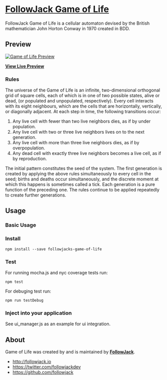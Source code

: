 # [FollowJack Game of Life](https://followjack.io/game_of_life)

FollowJack Game of Life is a cellular automaton devised by the British mathematician John Horton Conway in 1970 created in BDD.

## Preview

[![Game of Life Preview](https://github.com/FollowJack/bootcamp/tree/master/game_of_life/docs/game_of_life.png)](http://followjack.io/game_of_life)

**[View Live Preview](http://followjack.io/game_of_life)**


### Rules

The universe of the Game of Life is an infinite, two-dimensional orthogonal grid of square cells, each of which is in one of two possible states, alive or dead, (or populated and unpopulated, respectively). Every cell interacts with its eight neighbours, which are the cells that are horizontally, vertically, or diagonally adjacent. At each step in time, the following transitions occur:   

1. Any live cell with fewer than two live neighbors dies, as if by under population.
2. Any live cell with two or three live neighbors lives on to the next generation.
3. Any live cell with more than three live neighbors dies, as if by overpopulation.
4. Any dead cell with exactly three live neighbors becomes a live cell, as if by reproduction.

The initial pattern constitutes the seed of the system. The first generation is created by applying the above rules simultaneously to every cell in the seed; births and deaths occur simultaneously, and the discrete moment at which this happens is sometimes called a tick. Each generation is a pure function of the preceding one. The rules continue to be applied repeatedly to create further generations.

## Usage

### Basic Usage

### Install

 `npm install --save followjacks-game-of-life`

### Test

For running mocha.js and nyc coverage tests run:   

 `npm test`

For debuging test run:

 `npm run testDebug`

### Inject into your application

See ui_manager.js as an example for ui integration.


## About

Game of Life was created by and is maintained by **[FollowJack](http://followjack.io/)**.

* http://followjack.io
* https://twitter.com/followjackdev
* https://github.com/followjack
